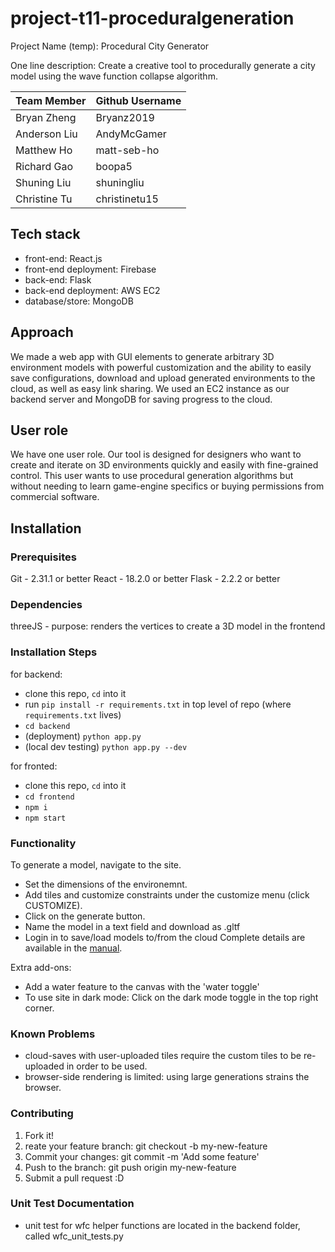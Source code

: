 # project-t11-proceduralgeneration
Project Name (temp): Procedural City Generator

One line description: Create a creative tool to procedurally generate a city model using the wave function collapse algorithm.


| Team Member  | Github Username |
| -----------  | --------------- |
| Bryan Zheng  | Bryanz2019     |
| Anderson Liu | AndyMcGamer    |
| Matthew Ho   | matt-seb-ho   |
| Richard Gao  | boopa5         |
| Shuning Liu  | shuningliu     |
| Christine Tu | christinetu15  |


## Tech stack 
- front-end: React.js
- front-end deployment: Firebase
- back-end: Flask
- back-end deployment: AWS EC2
- database/store: MongoDB

## Approach
We made a web app with GUI elements to generate arbitrary 3D environment models with powerful customization and the ability to easily save configurations, download and upload generated environments to the cloud, as well as easy link sharing. We used an EC2 instance as our backend server and MongoDB for saving progress to the cloud.

## User role
We have one user role. Our tool is designed for designers who want to create and iterate on 3D environments quickly and easily with fine-grained control.
This user wants to use procedural generation algorithms but without needing to learn game-engine specifics or buying permissions from commercial software.

## Installation

### Prerequisites
Git - 2.31.1 or better
React - 18.2.0 or better
Flask - 2.2.2 or better

### Dependencies
threeJS - purpose: renders the vertices to create a 3D model in the frontend

### Installation Steps
for backend:
- clone this repo, `cd` into it
- run `pip install -r requirements.txt` in top level of repo (where `requirements.txt` lives)
- `cd backend`
- (deployment) `python app.py`
- (local dev testing) `python app.py --dev`

for fronted:
 - clone this repo, `cd` into it
 - `cd frontend`
 - `npm i`
 - `npm start`

### Functionality
To generate a model, navigate to the site. 
- Set the dimensions of the environemnt. 
- Add tiles and customize constraints under the customize menu (click CUSTOMIZE).
- Click on the generate button.
- Name the model in a text field and download as .gltf
- Login in to save/load models to/from the cloud
Complete details are available in the [manual](https://docs.google.com/document/d/164QHBM2JcjjnHsfeIHww2jYJZYaF_qPwue93dyXSlxs/edit?usp=sharing).

Extra add-ons:
 - Add a water feature to the canvas with the 'water toggle' 
 - To use site in dark mode: 
 Click on the dark mode toggle in the top right corner.

### Known Problems
- cloud-saves with user-uploaded tiles require the custom tiles to be re-uploaded in order to be used.
- browser-side rendering is limited: using large generations strains the browser.


### Contributing
1. Fork it!
2. reate your feature branch: git checkout -b my-new-feature
3. Commit your changes: git commit -m 'Add some feature'
4. Push to the branch: git push origin my-new-feature
5. Submit a pull request :D

### Unit Test Documentation
 - unit test for wfc helper functions are located in the backend folder, called wfc_unit_tests.py
